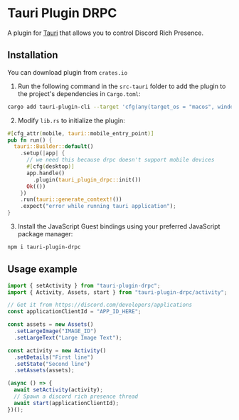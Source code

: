 # Tauri Plugin DRPC

A plugin for [Tauri](https://tauri.app/) that allows you to control Discord Rich Presence.

## Installation

You can download plugin from `crates.io`

1. Run the following command in the `src-tauri` folder to add the plugin to the project's dependencies in `Cargo.toml`:

```sh
cargo add tauri-plugin-cli --target 'cfg(any(target_os = "macos", windows, target_os = "linux"))'
```

2. Modify `lib.rs` to initialize the plugin:

```rust
#[cfg_attr(mobile, tauri::mobile_entry_point)]
pub fn run() {
  tauri::Builder::default()
    .setup(|app| {
      // we need this because drpc doesn't support mobile devices
      #[cfg(desktop)]
      app.handle()
        .plugin(tauri_plugin_drpc::init())
      Ok(())
    })
    .run(tauri::generate_context!())
    .expect("error while running tauri application");
}
```

3. Install the JavaScript Guest bindings using your preferred JavaScript package manager:

```sh
npm i tauri-plugin-drpc
```

## Usage example

```ts
import { setActivity } from "tauri-plugin-drpc";
import { Activity, Assets, start } from "tauri-plugin-drpc/activity";

// Get it from https://discord.com/developers/applications
const applicationClientId = "APP_ID_HERE";

const assets = new Assets()
  .setLargeImage("IMAGE_ID")
  .setLargeText("Large Image Text");

const activity = new Activity()
  .setDetails("First line")
  .setState("Second line")
  .setAssets(assets);

(async () => {
  await setActivity(activity);
  // Spawn a discord rich presence thread
  await start(applicationClientId);
})();
```
